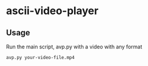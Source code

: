 # ascii-video-player
## Usage

Run the main script, avp.py with a video with any format  
```
avp.py your-video-file.mp4
```

